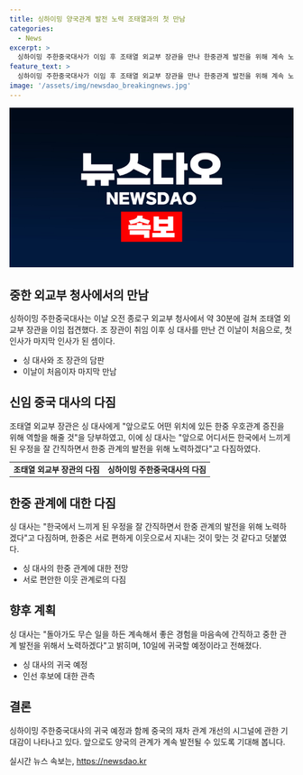 ```yaml
---
title: 싱하이밍 양국관계 발전 노력 조태열과의 첫 만남
categories:
  - News
excerpt: >
  싱하이밍 주한중국대사가 이임 후 조태열 외교부 장관을 만나 한중관계 발전을 위해 계속 노력하겠다고 밝혔다. 조 장관도 싱 대사의 수고를 기리며 앞으로도 한중 우호관계 증진을 위해 노력할 것이라고 당부했다. 싱 대사는 한국에서 느끼게 된 우정을 간직하며 중한 관계 발전을 약속하고, 한중은 서로 편하게 지내는 것이 맞다고 언급했다. 이에 사람들의 이목을 끌 것으로 기대된다.
feature_text: >
  싱하이밍 주한중국대사가 이임 후 조태열 외교부 장관을 만나 한중관계 발전을 위해 계속 노력하겠다고 밝혔다. 조 장관도 싱 대사의 수고를 기리며 앞으로도 한중 우호관계 증진을 위해 노력할 것이라고 당부했다. 싱 대사는 한국에서 느끼게 된 우정을 간직하며 중한 관계 발전을 약속하고, 한중은 서로 편하게 지내는 것이 맞다고 언급했다. 이에 사람들의 이목을 끌 것으로 기대된다.
image: '/assets/img/newsdao_breakingnews.jpg'
---
```


<p><img src="/assets/img/newsdao_breakingnews.jpg" alt="ranknews 속보" /></p>

<h2 data-ke-size="size26">중한 외교부 청사에서의 만남</h2>

<p data-ke-size="size16">싱하이밍 주한중국대사는 이날 오전 종로구 외교부 청사에서 약 30분에 걸쳐 조태열 외교부 장관을 이임 접견했다. 조 장관이 취임 이후 싱 대사를 만난 건 이날이 처음으로, 첫 인사가 마지막 인사가 된 셈이다.</p>

<ul>
<li>싱 대사와 조 장관의 담판</li>
<li>이날이 처음이자 마지막 만남</li>
</ul>

<h2 data-ke-size="size26">신임 중국 대사의 다짐</h2>

<p data-ke-size="size16">조태열 외교부 장관은 싱 대사에게 "앞으로도 어떤 위치에 있든 한중 우호관계 증진을 위해 역할을 해줄 것"을 당부하였고, 이에 싱 대사는 "앞으로 어디서든 한국에서 느끼게 된 우정을 잘 간직하면서 한중 관계의 발전을 위해 노력하겠다"고 다짐하였다.</p>

<table>
<tr>
<td style="text-align: center; height: 17px;"><b>조태열 외교부 장관의 다짐</b></td>
<td style="text-align: center; height: 17px;"><b>싱하이밍 주한중국대사의 다짐</b></td>
</tr>
</table>

<h2 data-ke-size="size26">한중 관계에 대한 다짐</h2>

<p data-ke-size="size16">싱 대사는 "한국에서 느끼게 된 우정을 잘 간직하면서 한중 관계의 발전을 위해 노력하겠다"고 다짐하며, 한중은 서로 편하게 이웃으로서 지내는 것이 맞는 것 같다고 덧붙였다.</p>

<ul>
<li>싱 대사의 한중 관계에 대한 전망</li>
<li>서로 편안한 이웃 관계로의 다짐</li>
</ul>

<h2 data-ke-size="size26">향후 계획</h2>

<p data-ke-size="size16">싱 대사는 "돌아가도 무슨 일을 하든 계속해서 좋은 경험을 마음속에 간직하고 중한 관계 발전을 위해서 노력하겠다"고 밝히며, 10일에 귀국할 예정이라고 전해졌다.</p>

<ul>
<li>싱 대사의 귀국 예정</li>
<li>인선 후보에 대한 관측</li>
</ul>

<h2 data-ke-size="size26">결론</h2>

<p data-ke-size="size16">싱하이밍 주한중국대사의 귀국 예정과 함께 중국의 재차 관계 개선의 시그널에 관한 기대감이 나타나고 있다. 앞으로도 양국의 관계가 계속 발전될 수 있도록 기대해 봅니다.</p>

<p data-ke-size="size16"></p>
실시간 뉴스 속보는, <a href="https://newsdao.kr" rel="dofollow">https://newsdao.kr</a>


